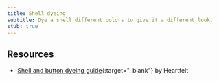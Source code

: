 ```yaml
---
title: Shell dyeing
subtitle: Dye a shell different colors to give it a different look.
stub: true
---
```


## Resources

- [Shell and button dyeing guide](https://docs.google.com/document/d/1vLaHPhMj83HL8de6UA13DazW20tc9pKwSPCpqA2xKN0){:target="\_blank"} by Heartfelt
